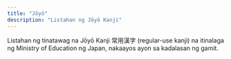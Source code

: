 ```yaml
---
title: "Jōyō"
description: "Listahan ng Jōyō Kanji"
---
```

Listahan ng tinatawag na Jōyō Kanji 常用漢字 (regular-use kanji) na itinalaga ng Ministry of Education ng Japan, nakaayos ayon sa kadalasan ng gamit.